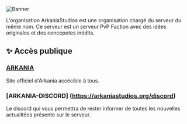 ![Banner](https://cdn.discordapp.com/attachments/977968129143607367/979215865776050216/banner.png)

L'organisation ArkaniaStudios est une organisation chargé du serveur du même nom. Ce serveur est un serveur PvP Faction avec des idées originales et des concepetes inédits. 

## ✨ Accès publique 
### [ARKANIA](https://arkaniastudios.org)
Site officiel d'Arkania accécible à tous.

### [ARKANIA-DISCORD] (https://arkaniastudios.org/discord)
Le discord qui vous permettra de rester informer de toutes les nouvelles actualitées présente sur le serveur.

